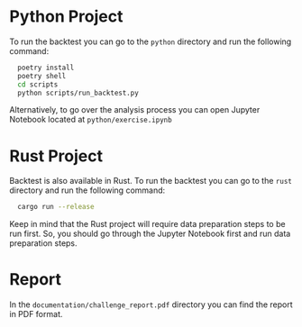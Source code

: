 
# Python Project

To run the backtest you can go to the `python` directory and run the following command:

```bash
  poetry install
  poetry shell
  cd scripts
  python scripts/run_backtest.py
```

Alternatively, to go over the analysis process you can open Jupyter Notebook located at `python/exercise.ipynb`

# Rust Project

Backtest is also available in Rust. To run the backtest you can go to the `rust` directory and run the following command:

```bash
  cargo run --release
```

Keep in mind that the Rust project will require data preparation steps to be run first. 
So, you should go through the Jupyter Notebook first and run data preparation steps.


# Report
In the `documentation/challenge_report.pdf` directory you can find the report in PDF format.